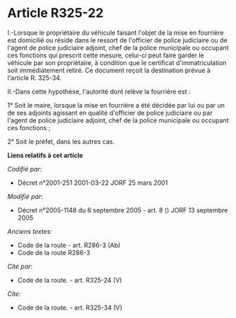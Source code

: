 # Article R325-22

I.-Lorsque le propriétaire du véhicule faisant l'objet de la mise en fourrière est domicilié ou réside dans le ressort de
l'officier de police judiciaire ou de l'agent de police judiciaire adjoint, chef de la police municipale ou occupant ces
fonctions qui prescrit cette mesure, celui-ci peut faire garder le véhicule par son propriétaire, à condition que le
certificat d'immatriculation soit immédiatement retiré. Ce document reçoit la destination prévue à l'article R. 325-34.

II.-Dans cette hypothèse, l'autorité dont relève la fourrière est : 

1° Soit le maire, lorsque la mise en fourrière a été décidée par lui ou par un de ses adjoints agissant en qualité d'officier
de police judiciaire ou par l'agent de police judiciaire adjoint, chef de la police municipale ou occupant ces fonctions ; 

2° Soit le préfet, dans les autres cas.

**Liens relatifs à cet article**

_Codifié par_:

  - Décret n°2001-251 2001-03-22 JORF 25 mars 2001

_Modifié par_:

  - Décret n°2005-1148 du 6 septembre 2005 - art. 8 () JORF 13 septembre 2005

_Anciens textes_:

  - Code de la route - art. R286-3 (Ab)
  - Code de la route R286-3

_Cité par_:

  - Code de la route. - art. R325-24 (V)

_Cite_:

  - Code de la route. - art. R325-34 (V)
